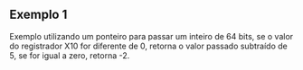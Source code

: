 ## Exemplo 1

Exemplo utilizando um ponteiro para passar um inteiro de 64 bits, se o valor do registrador X10 for diferente de 0, retorna o valor passado subtraído de 5, se for igual a zero, retorna -2.
